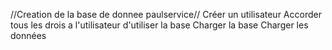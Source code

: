 
//Creation de la base de donnee paulservice//
Créer un utilisateur
Accorder tous les drois a l'utilisateur d'utiliser la base 
Charger la base
Charger les données
